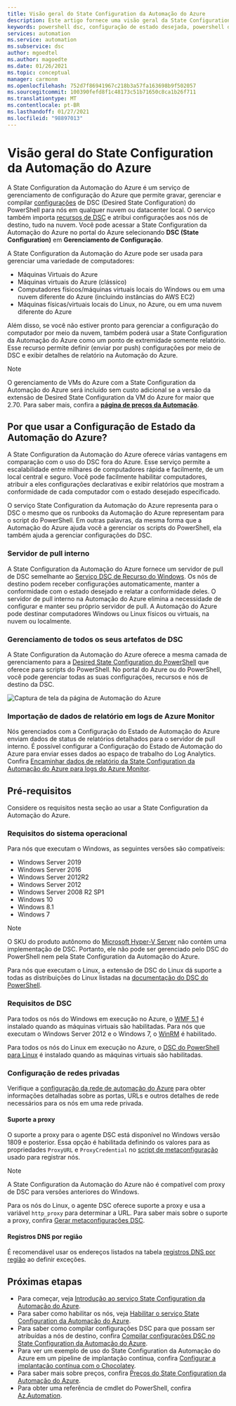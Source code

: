 ```yaml
---
title: Visão geral do State Configuration da Automação do Azure
description: Este artigo fornece uma visão geral da State Configuration da Automação do Azure.
keywords: powershell dsc, configuração de estado desejada, powershell dsc azure
services: automation
ms.service: automation
ms.subservice: dsc
author: mgoedtel
ms.author: magoedte
ms.date: 01/26/2021
ms.topic: conceptual
manager: carmonm
ms.openlocfilehash: 752d7f86941967c218b3a57fa163698b9f502057
ms.sourcegitcommit: 100390fefd8f1c48173c51b71650c8ca1b26f711
ms.translationtype: MT
ms.contentlocale: pt-BR
ms.lasthandoff: 01/27/2021
ms.locfileid: "98897013"
---
```

# <a name="azure-automation-state-configuration-overview"></a>Visão geral do State Configuration da Automação do Azure

A State Configuration da Automação do Azure é um serviço de gerenciamento de configuração do Azure que permite gravar, gerenciar e compilar [configurações](/powershell/scripting/dsc/configurations/configurations) de DSC (Desired State Configuration) do PowerShell para nós em qualquer nuvem ou datacenter local. O serviço também importa [recursos de DSC](/powershell/scripting/dsc/resources/resources) e atribui configurações aos nós de destino, tudo na nuvem. Você pode acessar a State Configuration da Automação do Azure no portal do Azure selecionando **DSC (State Configuration)** em **Gerenciamento de Configuração**.

A State Configuration da Automação do Azure pode ser usada para gerenciar uma variedade de computadores:

- Máquinas Virtuais do Azure
- Máquinas virtuais do Azure (clássico)
- Computadores físicos/máquinas virtuais locais do Windows ou em uma nuvem diferente do Azure (incluindo instâncias do AWS EC2)
- Máquinas físicas/virtuais locais do Linux, no Azure, ou em uma nuvem diferente do Azure

Além disso, se você não estiver pronto para gerenciar a configuração do computador por meio da nuvem, também poderá usar a State Configuration da Automação do Azure como um ponto de extremidade somente relatório. Esse recurso permite definir (enviar por push) configurações por meio de DSC e exibir detalhes de relatório na Automação do Azure.

> [!NOTE]
> O gerenciamento de VMs do Azure com a State Configuration da Automação do Azure será incluído sem custo adicional se a versão da extensão de Desired State Configuration da VM do Azure for maior que 2.70. Para saber mais, confira a [**página de preços da Automação**](https://azure.microsoft.com/pricing/details/automation/).

## <a name="why-use-azure-automation-state-configuration"></a>Por que usar a Configuração de Estado da Automação do Azure?

A State Configuration da Automação do Azure oferece várias vantagens em comparação com o uso do DSC fora do Azure. Esse serviço permite a escalabilidade entre milhares de computadores rápida e facilmente, de um local central e seguro. Você pode facilmente habilitar computadores, atribuir a eles configurações declarativas e exibir relatórios que mostram a conformidade de cada computador com o estado desejado especificado.

O serviço State Configuration da Automação do Azure representa para o DSC o mesmo que os runbooks da Automação do Azure representam para o script do PowerShell. Em outras palavras, da mesma forma que a Automação do Azure ajuda você a gerenciar os scripts do PowerShell, ela também ajuda a gerenciar configurações do DSC.

### <a name="built-in-pull-server"></a>Servidor de pull interno

A State Configuration da Automação do Azure fornece um servidor de pull de DSC semelhante ao [Serviço DSC de Recurso do Windows](/powershell/scripting/dsc/pull-server/pullserver). Os nós de destino podem receber configurações automaticamente, manter a conformidade com o estado desejado e relatar a conformidade deles. O servidor de pull interno na Automação do Azure elimina a necessidade de configurar e manter seu próprio servidor de pull. A Automação do Azure pode destinar computadores Windows ou Linux físicos ou virtuais, na nuvem ou localmente.

### <a name="management-of-all-your-dsc-artifacts"></a>Gerenciamento de todos os seus artefatos de DSC

A State Configuration da Automação do Azure oferece a mesma camada de gerenciamento para a [Desired State Configuration do PowerShell](/powershell/scripting/dsc/overview/overview) que oferece para scripts do PowerShell. No portal do Azure ou do PowerShell, você pode gerenciar todas as suas configurações, recursos e nós de destino da DSC.

![Captura de tela da página de Automação do Azure](./media/automation-dsc-overview/azure-automation-blade.png)

### <a name="import-of-reporting-data-into-azure-monitor-logs"></a>Importação de dados de relatório em logs de Azure Monitor

Nós gerenciados com a Configuração do Estado de Automação do Azure enviam dados de status de relatórios detalhados para o servidor de pull interno. É possível configurar a Configuração do Estado de Automação do Azure para enviar esses dados ao espaço de trabalho do Log Analytics. Confira [Encaminhar dados de relatório da State Configuration da Automação do Azure para logs do Azure Monitor](automation-dsc-diagnostics.md).

## <a name="prerequisites"></a>Pré-requisitos

Considere os requisitos nesta seção ao usar a State Configuration da Automação do Azure.

### <a name="operating-system-requirements"></a>Requisitos do sistema operacional

Para nós que executam o Windows, as seguintes versões são compatíveis:

- Windows Server 2019
- Windows Server 2016
- Windows Server 2012R2
- Windows Server 2012
- Windows Server 2008 R2 SP1
- Windows 10
- Windows 8.1
- Windows 7

>[!NOTE]
>O SKU do produto autônomo do [Microsoft Hyper-V Server](/windows-server/virtualization/hyper-v/hyper-v-server-2016) não contém uma implementação de DSC. Portanto, ele não pode ser gerenciado pelo DSC do PowerShell nem pela State Configuration da Automação do Azure.

Para nós que executam o Linux, a extensão de DSC do Linux dá suporte a todas as distribuições do Linux listadas na [documentação do DSC do PowerShell](/powershell/scripting/dsc/getting-started/lnxgettingstarted).

### <a name="dsc-requirements"></a>Requisitos de DSC

Para todos os nós do Windows em execução no Azure, o [WMF 5.1](/powershell/scripting/wmf/setup/install-configure) é instalado quando as máquinas virtuais são habilitadas. Para nós que executam o Windows Server 2012 e o Windows 7, o [WinRM](/powershell/scripting/dsc/troubleshooting/troubleshooting#winrm-dependency) é habilitado.

Para todos os nós do Linux em execução no Azure, o [DSC do PowerShell para Linux](https://github.com/Microsoft/PowerShell-DSC-for-Linux) é instalado quando as máquinas virtuais são habilitadas.

### <a name="configuration-of-private-networks"></a><a name="network-planning"></a>Configuração de redes privadas

Verifique a [configuração da rede de automação do Azure](automation-network-configuration.md#hybrid-runbook-worker-and-state-configuration) para obter informações detalhadas sobre as portas, URLs e outros detalhes de rede necessários para os nós em uma rede privada.

#### <a name="proxy-support"></a>Suporte a proxy

O suporte a proxy para o agente DSC está disponível no Windows versão 1809 e posterior. Essa opção é habilitada definindo os valores para as propriedades `ProxyURL` e `ProxyCredential` no [script de metaconfiguração](automation-dsc-onboarding.md#generate-dsc-metaconfigurations) usado para registrar nós.

>[!NOTE]
>A State Configuration da Automação do Azure não é compatível com proxy de DSC para versões anteriores do Windows.

Para os nós do Linux, o agente DSC oferece suporte a proxy e usa a variável `http_proxy` para determinar a URL. Para saber mais sobre o suporte a proxy, confira [Gerar metaconfigurações DSC](automation-dsc-onboarding.md#generate-dsc-metaconfigurations).

#### <a name="dns-records-per-region"></a>Registros DNS por região

É recomendável usar os endereços listados na tabela [registros DNS por região](how-to/automation-region-dns-records.md) ao definir exceções.

## <a name="next-steps"></a>Próximas etapas

- Para começar, veja [Introdução ao serviço State Configuration da Automação do Azure](automation-dsc-getting-started.md).
- Para saber como habilitar os nós, veja [Habilitar o serviço State Configuration da Automação do Azure](automation-dsc-onboarding.md).
- Para saber como compilar configurações DSC para que possam ser atribuídas a nós de destino, confira [Compilar configurações DSC no State Configuration da Automação do Azure](automation-dsc-compile.md).
- Para ver um exemplo de uso do State Configuration da Automação do Azure em um pipeline de implantação contínua, confira [Configurar a implantação contínua com o Chocolatey](automation-dsc-cd-chocolatey.md).
- Para saber mais sobre preços, confira [Preços do State Configuration da Automação do Azure](https://azure.microsoft.com/pricing/details/automation/).
- Para obter uma referência de cmdlet do PowerShell, confira [Az.Automation](/powershell/module/az.automation).
